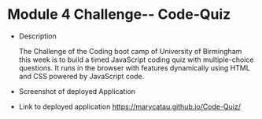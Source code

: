 # Module 4 Challenge-- Code-Quiz

* Description

   The Challenge of the Coding boot camp of University of Birmingham this week is to build a timed JavaScript coding quiz with multiple-choice questions. It runs in the browser with features dynamically using HTML and CSS powered by JavaScript code. 

* Screenshot of deployed Application


* Link to deployed application
  https://marycatau.github.io/Code-Quiz/
